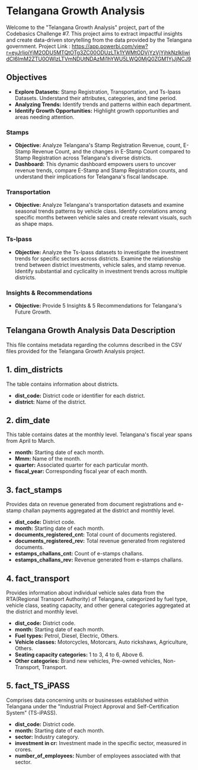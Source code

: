 
# Telangana Growth Analysis

Welcome to the "Telangana Growth Analysis" project, part of the Codebasics Challenge #7. This project aims to extract impactful insights and create data-driven storytelling from the data provided by the Telangana government. Project Link : https://app.powerbi.com/view?r=eyJrIjoiYjM2ODU5MTQtOTg3ZC00ODUzLTk1YWMtODVjYzVjYjhkNzlkIiwidCI6ImM2ZTU0OWIzLTVmNDUtNDAzMi1hYWU5LWQ0MjQ0ZGM1YjJjNCJ9

## Objectives

- **Explore Datasets:** Stamp Registration, Transportation, and Ts-Ipass Datasets. Understand their attributes, categories, and time period.
- **Analyzing Trends:** Identify trends and patterns within each department.
- **Identify Growth Opportunities:** Highlight growth opportunities and areas needing attention.

### Stamps
- **Objective:** Analyze Telangana's Stamp Registration Revenue, count, E-Stamp Revenue Count, and the changes in E-Stamp Count compared to Stamp Registration across Telangana's diverse districts.
- **Dashboard:** This dynamic dashboard empowers users to uncover revenue trends, compare E-Stamp and Stamp Registration counts, and understand their implications for Telangana's fiscal landscape.

### Transportation
- **Objective:** Analyze Telangana's transportation datasets and examine seasonal trends patterns by vehicle class. Identify correlations among specific months between vehicle sales and create relevant visuals, such as shape maps.

### Ts-Ipass
- **Objective:** Analyze the Ts-Ipass datasets to investigate the investment trends for specific sectors across districts. Examine the relationship trend between district investments, vehicle sales, and stamp revenue. Identify substantial and cyclicality in investment trends across multiple districts.

### Insights & Recommendations
- **Objective:** Provide 5 Insights & 5 Recommendations for Telangana's Future Growth.

## Telangana Growth Analysis Data Description

This file contains metadata regarding the columns described in the CSV files provided for the Telangana Growth Analysis project.

## 1. dim_districts
The table contains information about districts.

- **dist_code:** District code or identifier for each district.
- **district:** Name of the district.

## 2. dim_date
This table contains dates at the monthly level. Telangana's fiscal year spans from April to March.

- **month:** Starting date of each month.
- **Mmm:** Name of the month.
- **quarter:** Associated quarter for each particular month.
- **fiscal_year:** Corresponding fiscal year of each month.

## 3. fact_stamps
Provides data on revenue generated from document registrations and e-stamp challan payments aggregated at the district and monthly level.

- **dist_code:** District code.
- **month:** Starting date of each month.
- **documents_registered_cnt:** Total count of documents registered.
- **documents_registered_rev:** Total revenue generated from registered documents.
- **estamps_challans_cnt:** Count of e-stamps challans.
- **estamps_challans_rev:** Revenue generated from e-stamps challans.

## 4. fact_transport
Provides information about individual vehicle sales data from the RTA(Regional Transport Authority) of Telangana, categorized by fuel type, vehicle class, seating capacity, and other general categories aggregated at the district and monthly level.

- **dist_code:** District code.
- **month:** Starting date of each month.
- **Fuel types:** Petrol, Diesel, Electric, Others.
- **Vehicle classes:** Motorcycles, Motorcars, Auto rickshaws, Agriculture, Others.
- **Seating capacity categories:** 1 to 3, 4 to 6, Above 6.
- **Other categories:** Brand new vehicles, Pre-owned vehicles, Non-Transport, Transport.

## 5. fact_TS_iPASS
Comprises data concerning units or businesses established within Telangana under the "Industrial Project Approval and Self-Certification System" (TS-iPASS).

- **dist_code:** District code.
- **month:** Starting date of each month.
- **sector:** Industry category.
- **investment in cr:** Investment made in the specific sector, measured in crores.
- **number_of_employees:** Number of employees associated with that sector.

